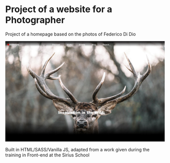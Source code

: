 # Project of a website for a Photographer

Project of a homepage based on the photos of Federico Di Dio

![Portfolio Page](./images/image_read_me.png)

Built in HTML/SASS/Vanilla JS, adapted from a work given during the training in Front-end at the Sirius School